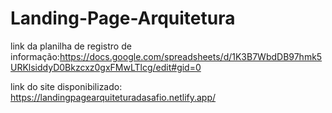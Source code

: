# Landing-Page-Arquitetura
link da planilha de registro de informação:https://docs.google.com/spreadsheets/d/1K3B7WbdDB97hmk5URKlsiddyD0Bkzcxz0gxFMwLTlcg/edit#gid=0

link do site disponibilizado: https://landingpagearquiteturadasafio.netlify.app/
